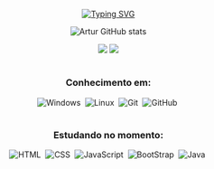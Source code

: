 <div align = center>

[![Typing SVG](https://readme-typing-svg.herokuapp.com/?color=2c8782&size=40&center=true&vCenter=true&width=1000&lines=Olá,+meu+nome+é+Artur+Ramos;Tenho+19+anos+;Sou+de+Recife,+PE;Sou+estudante+de+ADS+na+UNIT;Bem+vindo!+:%29)](https://git.io/typing-svg)

![Artur GitHub stats](https://github-readme-stats.vercel.app/api?username=Arturdev05&show_icons=true&theme=tokyonight )

<div align="center">
<a href="https://www.linkedin.com/in/artur-ramosdev05/" target="_blank"><img src="https://img.shields.io/badge/LinkedIn-0077B5?style=for-the-badge&logo=linkedin&logoColor=white" target="_blank"></a>
<a href = "mailto:arturramos093@gmail.com"><img src="https://img.shields.io/badge/-Gmail-%23333?style=for-the-badge&logo=gmail&logoColor=white" target="_blank"></a>

#
### Conhecimento em:

![Windows](https://img.shields.io/badge/Windows-0078D6?style=for-the-badge&logo=windows&logoColor=whitee)&nbsp;
![Linux](https://img.shields.io/badge/Linux-FCC624?style=for-the-badge&logo=linux&logoColor=black)&nbsp;
![Git](https://img.shields.io/badge/GIT-E44C30?style=for-the-badge&logo=git&logoColor=white)&nbsp;
![GitHub](https://img.shields.io/badge/GitHub-100000?style=for-the-badge&logo=github&logoColor=white)&nbsp;


#

### Estudando no momento:


![HTML](https://img.shields.io/badge/HTML5-E34F26?style=for-the-badge&logo=html5&logoColor=white)&nbsp;
![CSS](https://img.shields.io/badge/CSS3-1572B6?style=for-the-badge&logo=css3&logoColor=white)&nbsp;
![JavaScript]( https://img.shields.io/badge/JavaScript-323330?style=for-the-badge&logo=javascript&logoColor=F7DF1E)&nbsp;
![BootStrap](https://img.shields.io/badge/Bootstrap-563D7C?style=for-the-badge&logo=bootstrap&logoColor=white)&nbsp;
![Java](  https://img.shields.io/badge/Java-ED8B00?style=for-the-badge&logo=openjdk&logoColor=white)&nbsp;

</div>
